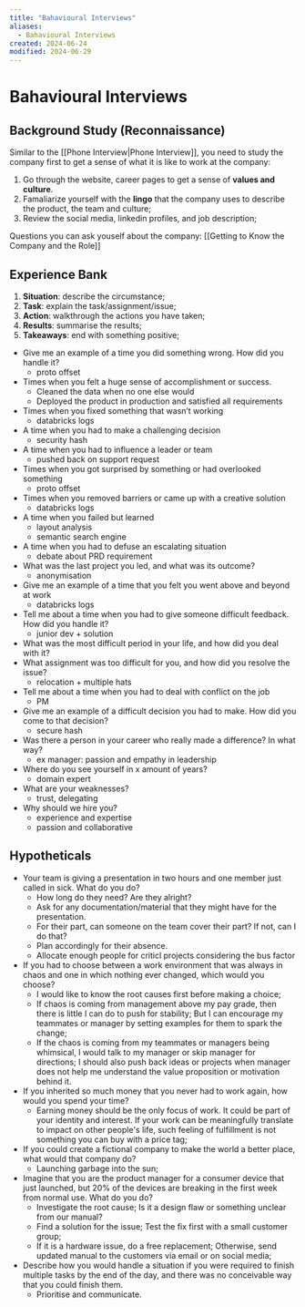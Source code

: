 ```yaml
---
title: "Bahavioural Interviews"
aliases:
  - Bahavioural Interviews
created: 2024-06-24
modified: 2024-06-29
---
```


# Bahavioural Interviews

## Background Study (Reconnaissance)

Similar to the [[Phone Interview|Phone Interview]], you need to study the company first to get a sense of what it is like to work at the company:

1. Go through the website, career pages to get a sense of **values and culture**.
2. Famaliarize yourself with the **lingo** that the company uses to describe the product, the team and culture;
3. Review the social media, linkedin profiles, and job description;

Questions you can ask youself about the company: [[Getting to Know the Company and the Role]]

## Experience Bank

1. **Situation**: describe the circumstance;
2. **Task**: explain the task/assignment/issue;
3. **Action**: walkthrough the actions you have taken;
4. **Results**: summarise the results;
5. **Takeaways**: end with something positive;

- Give me an example of a time you did something wrong. How did you handle it?
	- proto offset
- Times when you felt a huge sense of accomplishment or success.
	- Cleaned the data when no one else would
	- Deployed the product in production and satisfied all requirements
- Times when you fixed something that wasn’t working
	- databricks logs
- A time when you had to make a challenging decision
	- security hash
- A time when you had to influence a leader or team
	- pushed back on support request
- Times when you got surprised by something or had overlooked something
	- proto offset
- Times when you removed barriers or came up with a creative solution
	- databricks logs
- A time when you failed but learned
	- layout analysis
	- semantic search engine
- A time when you had to defuse​ an escalating situation
	- debate about PRD requirement
- What was the last project you led, and what was its outcome?
	- anonymisation
- Give me an example of a time that you felt you went above and beyond at work
	- databricks logs
- Tell me about a time when you had to give someone difficult feedback. How did you handle it?
	- junior dev + solution
- What was the most difficult period in your life, and how did you deal with it?
- What assignment was too difficult for you, and how did you resolve the issue?
	- relocation + multiple hats
- Tell me about a time when you had to deal with conflict on the job
	- PM
- Give me an example of a difficult decision you had to make. How did you come to that decision?
	- secure hash
- Was there a person in your career who really made a difference? In what way?
	- ex manager: passion and empathy in leadership
- Where do you see yourself in x amount of years?
	- domain expert
- What are your weaknesses?
	- trust, delegating
- Why should we hire you?
	- experience and expertise
	- passion and collaborative

## Hypotheticals

- Your team is giving a presentation in two hours and one member just called in sick. What do you do?
	- How long do they need? Are they alright?
	- Ask for any documentation/material that they might have for the presentation.
	- For their part, can someone on the team cover their part? If not, can I do that?
	- Plan accordingly for their absence.
	- Allocate enough people for criticl projects considering the bus factor
- If you had to choose between a work environment that was always in chaos and one in which nothing ever changed, which would you choose?
	- I would like to know the root causes first before making a choice;
	- If chaos is coming from management above my pay grade, then there is little I can do to push for stability; But I can encourage my teammates or manager by setting examples for them to spark the change;
	- If the chaos is coming from my teammates or managers being whimsical, I would talk to my manager or skip manager for directions; I should also push back ideas or projects when manager does not help me understand the value proposition or motivation behind it.
- If you inherited so much money that you never had to work again, how would you spend your time?
	- Earning money should be the only focus of work. It could be part of your identity and interest. If your work can be meaningfully translate to impact on other people's life, such feeling of fulfillment is not something you can buy with a price tag;
- If you could create a fictional company to make the world a better place, what would that company do?
	- Launching garbage into the sun;
- Imagine that you are the product manager for a consumer device that just launched, but 20% of the devices are breaking in the first week from normal use. What do you do?
	- Investigate the root cause; Is it a design flaw or something unclear from our manual?
	- Find a solution for the issue; Test the fix first with a small customer group;
	- If it is a hardware issue, do a free replacement; Otherwise, send updated manual to the customers via email or on social media;
- Describe how you would handle a situation if you were required to finish multiple tasks by the end of the day, and there was no conceivable way that you could finish them.
	- Prioritise and communicate.